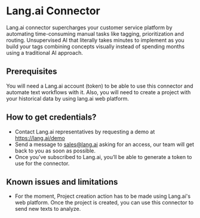 
# Lang.ai Connector

Lang.ai connector supercharges your customer service platform by automating time-consuming manual tasks like tagging, prioritization and routing.
Unsupervised AI that literally takes minutes to implement as you build your tags combining concepts visually instead of spending months using a traditional AI approach.

## Prerequisites

You will need a Lang.ai account (token) to be able to use this connector and automate text workflows with it.
Also, you will need to create a project with your historical data by using lang.ai web platform.

## How to get credentials?

- Contact Lang.ai representatives by requesting a demo at https://lang.ai/demo
- Send a message to sales@lang.ai asking for an access, our team will get back to you as soon as possible.
- Once you’ve subscribed to Lang.ai, you’ll be able to generate a token to use for the connector.

## Known issues and limitations

- For the moment, Project creation action has to be made using Lang.ai's web platform. Once the project is created, you can use this connector to send new texts to analyze.